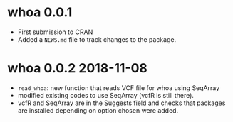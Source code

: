 # whoa 0.0.1

* First submission to CRAN
* Added a `NEWS.md` file to track changes to the package.



# whoa 0.0.2 2018-11-08

* `read_whoa`: new function that reads VCF file for whoa using SeqArray
* modified existing codes to use SeqArray (vcfR is still there).
* vcfR and SeqArray are in the Suggests field and checks that packages are installed
depending on option chosen were added.
